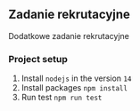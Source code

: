 ## Zadanie rekrutacyjne 
Dodatkowe zadanie rekrutacyjne 

### Project setup
1. Install `nodejs` in the version `14`
2. Install packages `npm install`
3. Run test `npm run test`


